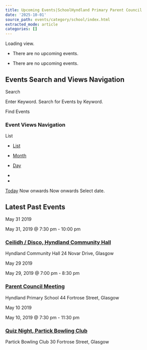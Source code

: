 ```yaml
---
title: Upcoming Events|SchoolHyndland Primary Parent Council
date: '2025-10-01'
source_path: events/category/school/index.html
extracted_mode: article
categories: []
---
```

Loading view. 

- There are no upcoming events. 

- There are no upcoming events. 

## Events Search and Views Navigation 
 Search 

 Enter Keyword. Search for Events by Keyword. 

 Find Events

### Event Views Navigation 

 List 

- [List](events/category/school/list/)
- [Month](events/category/school/month/)
- [Day](events/category/school/today/)

- 
- 

[Today](events/category/school/list/ "Click to select today's date")
 Now onwards Now onwards Select date. 

## Latest Past Events

 May 31 2019 

May 31, 2019 @ 7:30 pm - 10:00 pm

### [Ceilidh / Disco, Hyndland Community Hall](event/ceilidh-disco-hyndland-community-hall/ "Ceilidh / Disco, Hyndland Community Hall")
 Hyndland Community Hall 24 Novar Drive, Glasgow 

 May 29 2019 

May 29, 2019 @ 7:00 pm - 8:30 pm

### [Parent Council Meeting](event/parent-council-meeting-tbc-7/ "Parent Council Meeting")
 Hyndland Primary School 44 Fortrose Street, Glasgow 

 May 10 2019 

May 10, 2019 @ 7:30 pm - 11:30 pm

### [Quiz Night, Partick Bowling Club](event/quiz-night-venue-tbc/ "Quiz Night, Partick Bowling Club")
 Partick Bowling Club 30 Fortrose Street, Glasgow
